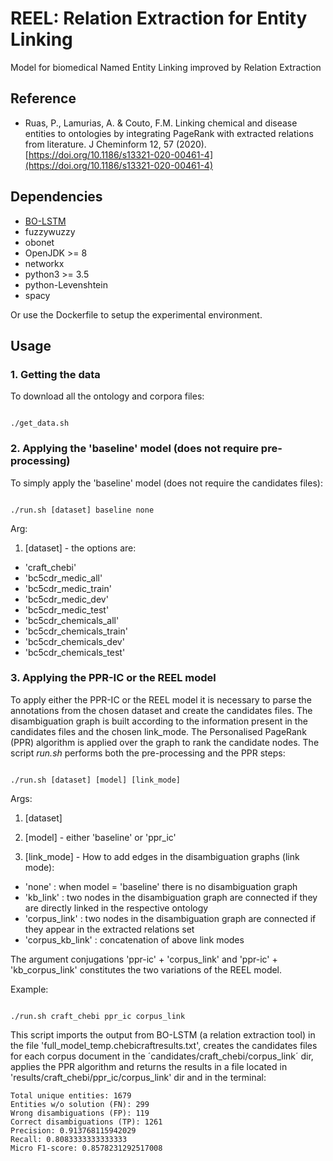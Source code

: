 # REEL: Relation Extraction for Entity Linking 

Model for biomedical Named Entity Linking improved by Relation Extraction

## Reference
- Ruas, P., Lamurias, A. & Couto, F.M. Linking chemical and disease entities to ontologies by integrating PageRank with extracted relations from literature. J Cheminform 12, 57 (2020). [https://doi.org/10.1186/s13321-020-00461-4](https://doi.org/10.1186/s13321-020-00461-4)

## Dependencies
- [BO-LSTM](https://github.com/lasigeBioTM/BOLSTM)
- fuzzywuzzy
- obonet
- OpenJDK >= 8
- networkx
- python3 >= 3.5
- python-Levenshtein
- spacy

Or use the Dockerfile to setup the experimental environment.

## Usage

### 1. Getting the data
To download all the ontology and corpora files:

```

./get_data.sh

```


### 2. Applying the 'baseline' model (does not require pre-processing)

To simply apply the 'baseline' model (does not require the candidates files):

```

./run.sh [dataset] baseline none

```

Arg:

1. [dataset] - the options are: 
  - 'craft_chebi'
  - 'bc5cdr_medic_all'
  - 'bc5cdr_medic_train'
  - 'bc5cdr_medic_dev' 
  - 'bc5cdr_medic_test'
  - 'bc5cdr_chemicals_all'
  - 'bc5cdr_chemicals_train'
  - 'bc5cdr_chemicals_dev'
  - 'bc5cdr_chemicals_test'


### 3. Applying the PPR-IC or the REEL model 

To apply either the PPR-IC or the REEL model it is necessary to parse the annotations from the chosen dataset and create the candidates files. The disambiguation graph is built according to the information present in the candidates files and the chosen link_mode. The Personalised PageRank (PPR) algorithm is applied over the graph to rank the candidate nodes. The script *run.sh* performs both the pre-processing and the PPR steps:


```

./run.sh [dataset] [model] [link_mode]

```

Args:

1. [dataset] 

2. [model] - either 'baseline' or 'ppr_ic'

3. [link_mode] - How to add edges in the disambiguation graphs (link mode):
- 'none' : when model = 'baseline' there is no disambiguation graph
- 'kb\_link' : two nodes in the disambiguation graph are connected if they are directly linked in the respective ontology
- 'corpus\_link' : two nodes in the disambiguation graph are connected if they appear in the extracted relations set	
- 'corpus\_kb\_link' : concatenation of above link modes

The argument conjugations 'ppr-ic' + 'corpus_link' and 'ppr-ic' + 'kb_corpus_link' constitutes the two variations of the REEL model.

Example:

```

./run.sh craft_chebi ppr_ic corpus_link

```

This script imports the output from BO-LSTM (a relation extraction tool) in the file 'full_model_temp.chebicraftresults.txt', creates the candidates files for each corpus document in the ´candidates/craft\_chebi/corpus\_link´ dir, applies the PPR algorithm and returns the results in a file located in 'results/craft\_chebi/ppr_ic/corpus\_link' dir and in the terminal:

```
Total unique entities: 1679
Entities w/o solution (FN): 299
Wrong disambiguations (FP): 119
Correct disambiguations (TP): 1261
Precision: 0.913768115942029
Recall: 0.8083333333333333
Micro F1-score: 0.8578231292517008
```
